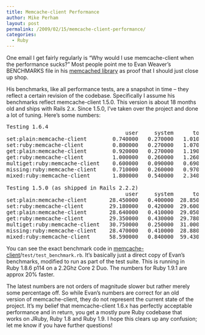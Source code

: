 ```yaml
---
title: Memcache-client Performance
author: Mike Perham
layout: post
permalink: /2009/02/15/memcache-client-performance/
categories:
  - Ruby
---
```

One email I get fairly regularly is &#8220;Why would I use memcache-client when the performance sucks?&#8221; Most people point me to Evan Weaver&#8217;s BENCHMARKS file in his [memcached library][1] as proof that I should just close up shop.

His benchmarks, like all performance tests, are a snapshot in time &#8211; they reflect a certain revision of the codebase. Specifically I assume his benchmarks reflect memcache-client 1.5.0. This version is about 18 months old and ships with Rails 2.x. Since 1.5.0, I&#8217;ve taken over the project and done a lot of tuning. Here&#8217;s some numbers:

<pre>Testing 1.6.4
                                     user     system      total        real
set:plain:memcache-client        0.740000   0.270000   1.010000 (  2.123806)
set:ruby:memcache-client         0.800000   0.270000   1.070000 (  2.215323)
get:plain:memcache-client        0.920000   0.270000   1.190000 (  2.270049)
get:ruby:memcache-client         1.000000   0.260000   1.260000 (  2.473615)
multiget:ruby:memcache-client    0.600000   0.090000   0.690000 (  1.055913)
missing:ruby:memcache-client     0.710000   0.260000   0.970000 (  2.069232)
mixed:ruby:memcache-client       1.800000   0.540000   2.340000 (  4.637675)

Testing 1.5.0 (as shipped in Rails 2.2.2)
                                     user     system      total        real
set:plain:memcache-client       28.450000   0.400000  28.850000 ( 30.025903)
set:ruby:memcache-client        29.180000   0.420000  29.600000 ( 30.803760)
get:plain:memcache-client       28.640000   0.410000  29.050000 ( 30.201306)
get:ruby:memcache-client        29.350000   0.430000  29.780000 ( 30.942459)
multiget:ruby:memcache-client   30.750000   0.250000  31.000000 ( 31.462482)
missing:ruby:memcache-client    28.470000   0.410000  28.880000 ( 30.046172)
mixed:ruby:memcache-client      58.590000   0.840000  59.430000 ( 61.951933)
</pre>

You can see the exact benchmark code in [memcache-client][2]/`test/test_benchmark.rb`. It&#8217;s basically just a direct copy of Evan&#8217;s benchmarks, modified to run as part of the test suite. This is running in Ruby 1.8.6 p114 on a 2.2Ghz Core 2 Duo. The numbers for Ruby 1.9.1 are approx 20% faster.

The latest numbers are not orders of magnitude slower but rather merely some percentage off. So while Evan&#8217;s numbers are correct for an old version of memcache-client, they do not represent the current state of the project. It&#8217;s my belief that memcache-client 1.6.x has perfectly acceptable performance and in return, you get a mostly pure Ruby codebase that works on JRuby, Ruby 1.8 and Ruby 1.9. I hope this clears up any confusion; let me know if you have further questions!

 [1]: http://github.com/fauna/memcached
 [2]: http://github.com/mperham/memcache-client